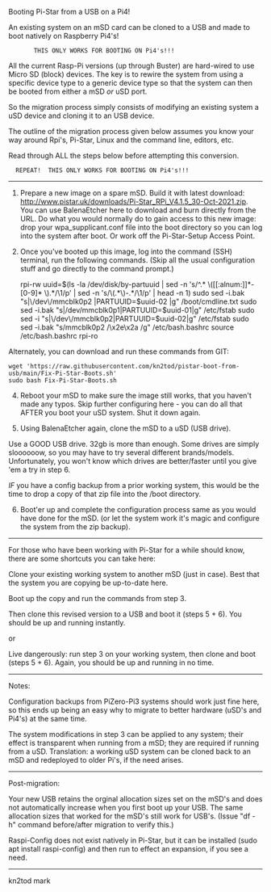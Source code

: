 Booting Pi-Star from a USB on a Pi4!

An existing system on an mSD card can be cloned to a USB and made to 
boot natively on Raspberry Pi4's!

           THIS ONLY WORKS FOR BOOTING ON Pi4's!!!

All the current Rasp-Pi versions (up through Buster) are hard-wired to
use Micro SD (block) devices. The key is to rewire the system from using
a specific device type to a generic device type so that the system can
then be booted from either a mSD *or* uSD port.

So the migration process simply consists of modifying an existing system
a uSD device and cloning it to an USB device.

The outline of the migration process given below assumes you know your 
way around Rpi's, Pi-Star, Linux and the command line, editors, etc.

Read through ALL the steps below before attempting this conversion.

      REPEAT!  THIS ONLY WORKS FOR BOOTING ON Pi4's!!!

---

1) Prepare a new image on a spare mSD.  Build it with latest download:  
 <http://www.pistar.uk/downloads/Pi-Star_RPi_V4.1.5_30-Oct-2021.zip>.
 You can use BalenaEtcher here to download and burn directly from the URL.
 Do what you would normally do to gain access to this new image: drop 
 your wpa_supplicant.conf file into the boot directory so you can log 
 into the system after boot.  Or work off the Pi-Star-Setup Access Point.

2) Once you've booted up this image, log into the command (SSH) 
 terminal, run the following commands.  (Skip all the usual configuration
 stuff and go directly to the command prompt.) 

    rpi-rw
    uuid=$(ls -la /dev/disk/by-partuuid | sed -n 's/^.* \([[:alnum:]]*-[0-9]* \).*/\1/p' | sed -n 's/\(.*\)-.*/\1/p' | head -n 1)
    sudo sed -i.bak "s|\/dev\/mmcblk0p2 |PARTUUID=$uuid-02 |g" /boot/cmdline.txt
    sudo sed -i.bak "s|\/dev\/mmcblk0p1|PARTUUID=$uuid-01|g" /etc/fstab
    sudo sed -i "s|\/dev\/mmcblk0p2|PARTUUID=$uuid-02|g" /etc/fstab
    sudo sed -i.bak "s/mmcblk0p2 /\x2e\x2a /g" /etc/bash.bashrc
    source /etc/bash.bashrc
    rpi-ro

  Alternately, you can download and run these commands from GIT:

    wget 'https://raw.githubusercontent.com/kn2tod/pistar-boot-from-usb/main/Fix-Pi-Star-Boots.sh'
    sudo bash Fix-Pi-Star-Boots.sh

4) Reboot your mSD to make sure the image still works, that you haven't made any
  typos. Skip further configuring here - you can do all that AFTER you boot your uSD 
  system. Shut it down again.

5) Using BalenaEtcher again, clone the mSD to a uSD (USB drive).

  Use a GOOD USB drive. 32gb is more than enough.  Some drives are simply sloooooow, so you may
  have to try several different brands/models.  Unfortunately, you won't know which drives are
  better/faster until you give 'em a try in step 6.

  *IF* you have a config backup from a prior working system, this would be the time to drop
  a copy of that zip file into the /boot directory.

6) Boot'er up and complete the configuration process same as you would have done for the mSD.
  (or let the system work it's magic and configure the system from the zip backup).

---

For those who have been working with Pi-Star for a while should know, there are some
shortcuts you can take here:

Clone your existing working system to another mSD (just in case).  Best that the system
you are copying be up-to-date here. 

Boot up the copy and run the commands from step 3. 

Then clone this revised version to a USB and boot it (steps 5 + 6).  You should be up and 
running instantly.

or

Live dangerously: run step 3 on your working system, then clone and boot (steps 5 + 6).
Again, you should be up and running in no time.  

---

Notes:

Configuration backups from PiZero-Pi3 systems should work just fine here, so this ends up 
being an easy why to migrate to better hardware (uSD's and Pi4's) at the same time.

The system modifications in step 3 can be applied to any system; their effect is transparent
when running from a mSD; they are required if running from a uSD. Translation: a working
uSD system can be cloned back to an mSD and redeployed to older Pi's, if the need arises.

---

Post-migration: 

Your new USB retains the orginal allocation sizes set on the mSD's and does not automatically
increase when you first boot up your USB.  The same allocation sizes that worked for the mSD's
still work for USB's.  (Issue "df -h" command before/after migration to verify this.)

Raspi-Config does not exist natively in Pi-Star, but it can be installed (sudo apt install 
raspi-config) and then run to effect an expansion, if you see a need.

---

kn2tod
mark
